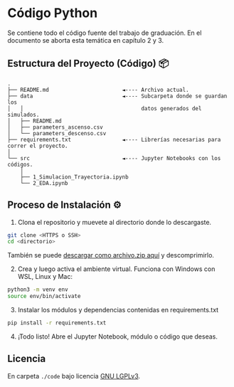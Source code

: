# Código Python
Se contiene todo el código fuente del trabajo de graduación. En el documento se aborta esta temática en capítulo 2 y 3.

## Estructura del Proyecto (Código) 📦

    .
    ├── README.md                       ◄---- Archivo actual.
    ├── data                            ◄---- Subcarpeta donde se guardan los 
    │   │                                     datos generados del simulados.
    │   ├── README.md
    │   ├── parameters_ascenso.csv
    │   └── parameters_descenso.csv     
    ├── requirements.txt                ◄---- Librerías necesarias para correr el proyecto.
    │
    └── src                             ◄---- Jupyter Notebooks con los códigos.
        │
        ├── 1_Simulacion_Trayectoria.ipynb
        └── 2_EDA.ipynb


## Proceso de Instalación ⚙️

1. Clona el repositorio y muevete al directorio donde lo descargaste.
``` bash
git clone <HTTPS o SSH> 
cd <directorio>
```
También se puede [descargar como archivo.zip aquí](https://github.com/osminlab/Proyec_Gda_Simula_PCB_Nav/archive/refs/heads/main.zip) y descomprimirlo. 

2. Crea y luego activa el ambiente virtual. Funciona con Windows con WSL, Linux y Mac:
``` bash
python3 -m venv env
source env/bin/activate
```

3. Instalar los módulos y dependencias contenidas en requirements.txt
``` bash
pip install -r requirements.txt
```

4. ¡Todo listo! Abre el Jupyter Notebook, módulo o código que deseas.

## Licencia

En carpeta `./code` bajo licencia [GNU LGPLv3](https://www.gnu.org/licenses/lgpl-3.0.en.html#license-text).